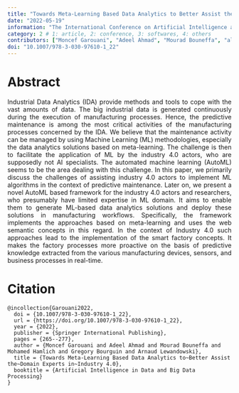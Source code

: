 ```yaml
---
title: "Towards Meta-Learning Based Data Analytics to Better Assist the Domain Experts in Industry 4.0"
date: "2022-05-19"
information: "The International Conference on Artificial Intelligence and Big Data in Digital Era"
category: 2 # 1: article, 2: conference, 3: softwares, 4: others
contributors: ["Moncef Garouani", "Adeel Ahmad", "Mourad Bouneffa", "al."]
doi: "10.1007/978-3-030-97610-1_22"
---
```


# Abstract
<p style='text-align: justify;'>
Industrial Data Analytics (IDA) provide methods and tools to cope with the vast amounts of data. The big industrial data is generated continuously during the execution of manufacturing processes. Hence, the predictive maintenance is among the most critical activities of the manufacturing processes concerned by the IDA. We believe that the maintenance activity can be managed by using Machine Learning (ML) methodologies, especially the data analytics solutions based on meta-learning. The challenge is then to facilitate the application of ML by the industry 4.0 actors, who are supposedly not AI specialists. The automated machine learning (AutoML) seems to be the area dealing with this challenge. In this paper, we primarily discuss the challenges of assisting industry 4.0 actors to implement ML algorithms in the context of predictive maintenance. Later on, we present a novel AutoML based framework for the industry 4.0 actors and researchers, who presumably have limited expertise in ML domain. It aims to enable them to generate ML-based data analytics solutions and deploy these solutions in manufacturing workflows. Specifically, the framework implements the approaches based on meta-learning and uses the web semantic concepts in this regard. In the context of Industry 4.0 such approaches lead to the implementation of the smart factory concepts. It makes the factory processes more proactive on the basis of predictive knowledge extracted from the various manufacturing devices, sensors, and business processes in real-time.
</p>


 
# Citation

```
@incollection{Garouani2022,
  doi = {10.1007/978-3-030-97610-1_22},
  url = {https://doi.org/10.1007/978-3-030-97610-1_22},
  year = {2022},
  publisher = {Springer International Publishing},
  pages = {265--277},
  author = {Moncef Garouani and Adeel Ahmad and Mourad Bouneffa and Mohamed Hamlich and Gregory Bourguin and Arnaud Lewandowski},
  title = {Towards Meta-Learning Based Data Analytics to~Better Assist the~Domain Experts in~Industry 4.0},
  booktitle = {Artificial Intelligence in Data and Big Data Processing}
}
```
